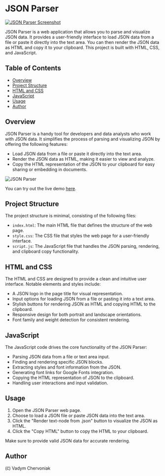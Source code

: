 # JSON Parser

[![JSON Parser Screenshot](https://github.com/vadym4che/json-parser/blob/main/screenshot.png)](https://vadym4che.github.io/json-parser/)

JSON Parser is a web application that allows you to parse and visualize JSON data. It provides a user-friendly interface to load JSON data from a file or paste it directly into the text area. You can then render the JSON data as HTML and copy it to your clipboard. This project is built with HTML, CSS, and JavaScript.

## Table of Contents

- [Overview](#overview)
- [Project Structure](#project-structure)
- [HTML and CSS](#html-and-css)
- [JavaScript](#javascript)
- [Usage](#usage)
- [Author](#author)

## Overview

JSON Parser is a handy tool for developers and data analysts who work with JSON data. It simplifies the process of parsing and visualizing JSON by offering the following features:

- Load JSON data from a file or paste it directly into the text area.
- Render the JSON data as HTML, making it easier to view and analyze.
- Copy the HTML representation of the JSON to your clipboard for easy sharing or embedding in documents.

![JSON Parser](URL_TO_PROJECT_SCREENSHOT_OR_LOGO)

You can try out the live demo [here](https://vadym4che.github.io/json-parser/).

## Project Structure

The project structure is minimal, consisting of the following files:

- `index.html`: The main HTML file that defines the structure of the web page.
- `style.css`: The CSS file that styles the web page for a user-friendly interface.
- `script.js`: The JavaScript file that handles the JSON parsing, rendering, and clipboard copy functionality.

## HTML and CSS

The HTML and CSS are designed to provide a clean and intuitive user interface. Notable elements and styles include:

- A JSON logo in the page title for visual representation.
- Input options for loading JSON from a file or pasting it into a text area.
- Stylish buttons for rendering JSON as HTML and copying HTML to the clipboard.
- Responsive design for both portrait and landscape orientations.
- Font family and weight detection for consistent rendering.

## JavaScript

The JavaScript code drives the core functionality of the JSON Parser:

- Parsing JSON data from a file or text area input.
- Finding and rendering specific JSON blocks.
- Extracting styles and font information from the JSON.
- Generating font links for Google Fonts integration.
- Copying the HTML representation of JSON to the clipboard.
- Handling user interactions and input validation.

## Usage

1. Open the JSON Parser web page.
2. Choose to load a JSON file or paste JSON data into the text area.
3. Click the "Render text-node from .json" button to visualize the JSON as HTML.
4. Click the "Copy HTML" button to copy the HTML to your clipboard.

Make sure to provide valid JSON data for accurate rendering.

## Author

(č) Vadym Chervoniak
